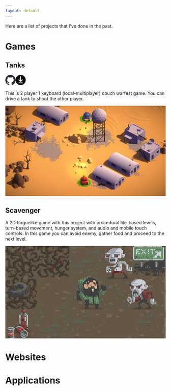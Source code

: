 ```yaml
---
layout: default
---
```


Here are a list of projects that I've done in the past.

# Games

## Tanks
[<img src="/assets/img/github-mark.svg" width="32">](https://github.com/SiAce/Tanks)[<img src="/assets/img/download.png" width="32">](https://github.com/SiAce/Tanks/releases)

This is 2 player 1 keyboard (local-multiplayer) couch warfest game.
You can drive a tank to shoot the other player.

![Tanks](/assets/img/tanks.jpg)

## Scavenger

A 2D Roguelike game with this project with procedural tile-based levels, turn-based movement, hunger system, and audio and mobile touch controls. In this game you can avoid enemy, gather food and proceed to the next level.

![Scavenger](/assets/img/scavenger.png)

# Websites

# Applications